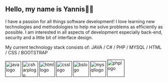 ## Hello, my name is Yannis👋🏻

I have a passion for all things software development! I love learning new technologies and methodologies to help me solve problems as efficiently as possible. 
I am interested in all aspects of development especially back-end, security and a little bit of interface design.
 
My current technology stack consists of: JAVA / C# / PHP / MYSQL / HTML / CSS / BOOTSTRAP

[<img alt="javalogo" height="50px" width="50px" src="https://cdn.jsdelivr.net/gh/devicons/devicon/icons/java/java-original.svg" />]()
[<img alt="csharplogo" height="50px" width="50px" src="https://cdn.jsdelivr.net/gh/devicons/devicon/icons/csharp/csharp-original.svg" />]()
[<img alt="htmllogo" height="50px" width="50px" src="https://cdn.jsdelivr.net/gh/devicons/devicon/icons/html5/html5-original.svg" />]()
[<img alt="csslogo" height="50px" width="50px" src="https://cdn.jsdelivr.net/gh/devicons/devicon/icons/css3/css3-original.svg" />]()
[<img alt="bslogo" height="50px" width="50px" src="https://cdn.jsdelivr.net/gh/devicons/devicon/icons/bootstrap/bootstrap-plain.svg" />]()
[<img alt="mysqllogo" height="50px" width="50px" src="https://cdn.jsdelivr.net/gh/devicons/devicon/icons/mysql/mysql-original.svg" />]()
[<img alt="phplogo" height="55px" width="55px" src="https://cdn.jsdelivr.net/gh/devicons/devicon/icons/php/php-plain.svg" />]()
